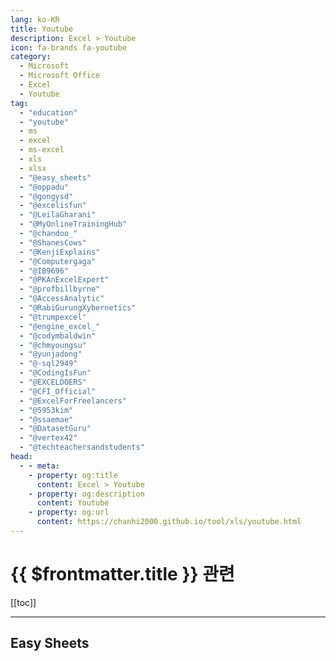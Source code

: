 ```yaml
---
lang: ko-KR
title: Youtube
description: Excel > Youtube
icon: fa-brands fa-youtube
category: 
  - Microsoft
  - Microsoft Office
  - Excel
  - Youtube
tag:
  - "education"
  - "youtube"
  - ms
  - excel
  - ms-excel
  - xls
  - xlsx
  - "@easy_sheets"
  - "@oppadu"
  - "@gongysd"
  - "@excelisfun"
  - "@LeilaGharani"
  - "@MyOnlineTrainingHub"
  - "@chandoo_"
  - "@ShanesCows"
  - "@KenjiExplains"
  - "@Computergaga"
  - "@IB9696"
  - "@PKAnExcelExpert"
  - "@profbillbyrne"
  - "@AccessAnalytic"
  - "@RabiGurungXybernetics"
  - "@trumpexcel"
  - "@engine_excel_"
  - "@codymbaldwin"
  - "@chmyoungsu"
  - "@yunjadong"
  - "@-sql2949"
  - "@CodingIsFun"
  - "@EXCELDOERS"
  - "@CFI_Official"
  - "@ExcelForFreelancers"
  - "@5953kim"
  - "@ssaemae"
  - "@DatasetGuru"
  - "@vertex42"
  - "@techteachersandstudents"
head:
  - - meta:
    - property: og:title
      content: Excel > Youtube
    - property: og:description
      content: Youtube
    - property: og:url
      content: https://chanhi2000.github.io/tool/xls/youtube.html
---
```


# {{ $frontmatter.title }} 관련

[[toc]]

---

## Easy Sheets

<MyYouTubeItems jsonName="yu-easy_sheets" /><!-- Easy Sheets -->
<MyYouTubeItems jsonName="yu-oppadu" /><!-- 오빠두엑셀 | 엑셀 강의 대표채널 -->
<MyYouTubeItems jsonName="yu-gongysd" /><!-- 공여사들 -->
<MyYouTubeItems jsonName="yu-excelisfun" /><!-- ExcelIsFun -->
<MyYouTubeItems jsonName="yu-LeilaGharani" /><!-- Leila Gharani -->
<MyYouTubeItems jsonName="yu-MyOnlineTrainingHub" /><!-- MyOnlineTrainingHub -->
<MyYouTubeItems jsonName="yu-chandoo_" /><!-- Chandoo -->
<MyYouTubeItems jsonName="yu-ShanesCows" /><!-- Shane Young -->
<MyYouTubeItems jsonName="yu-KenjiExplains" /><!-- Kenji Explains -->
<MyYouTubeItems jsonName="yu-Computergaga" /><!-- Computergaga -->
<MyYouTubeItems jsonName="yu-IB9696" /><!-- IB 96 -->
<MyYouTubeItems jsonName="yu-PKAnExcelExpert" /><!-- PK: An Excel Expert -->
<MyYouTubeItems jsonName="yu-profbillbyrne" /><!-- profbillbyrne -->
<MyYouTubeItems jsonName="yu-AccessAnalytic" /><!-- Access Analytic -->
<MyYouTubeItems jsonName="yu-RabiGurungXybernetics" /><!-- Rabi Gurung -->
<MyYouTubeItems jsonName="yu-trumpexcel" /><!-- TrumpExcel -->
<MyYouTubeItems jsonName="yu-engine_excel_" /><!-- 엑셀 이것만!ENGINE_ -->
<MyYouTubeItems jsonName="yu-codymbaldwin" /><!-- Cody Baldwin -->
<MyYouTubeItems jsonName="yu-chmyoungsu" /><!-- chaems -->
<MyYouTubeItems jsonName="yu-yunjadong" /><!-- 윤자동 -->
<MyYouTubeItems jsonName="yu--sql2949" /><!-- 디노자유아빠 - SQL쿼리, 엑셀, 데이터 분석 -->
<MyYouTubeItems jsonName="yu-CodingIsFun" /><!-- Coding Is Fun -->
<MyYouTubeItems jsonName="yu-EXCELDOERS" /><!-- EXCEL DOERS -->
<MyYouTubeItems jsonName="yu-CFI_Official" /><!-- Corporate Finance Institute -->
<MyYouTubeItems jsonName="yu-ExcelForFreelancers" /><!-- Excel For Freelancers -->
<MyYouTubeItems jsonName="yu-5953kim" /><!-- EXCEL AND VBA -->
<MyYouTubeItems jsonName="yu-ssaemae" /><!-- 쌤매 -->
<MyYouTubeItems jsonName="yu-DatasetGuru" /><!-- Dataset Guru -->
<MyYouTubeItems jsonName="yu-vertex42" /><!-- Vertex42 -->
<MyYouTubeItems jsonName="yu-techteachersandstudents" /><!-- Technology for Teachers and Students -->
<MyYouTubeItems jsonName="yu-cybercdh" /><!-- cybercdh -->
<MyYouTubeItems jsonName="yu-PragmaticWorks" /><!-- Pragmatic Works -->
<MyYouTubeItems jsonName="yu-edwith" /><!-- 혜원장 Hyewonjang -->
<MyYouTubeItems jsonName="yu-itseorab" /><!-- IT서랍 -->
<MyYouTubeItems jsonName="yu-ExcelCampus" /><!-- Excel Campus - Jon -->
<MyYouTubeItems jsonName="yu-OtherLevels" /><!-- Other Level's -->
<MyYouTubeItems jsonName="yu-LearnitTraining" /><!-- Learnit Training -->
<MyYouTubeItems jsonName="yu-FMWC" /><!-- Financial Modeling World Cup -->
<MyYouTubeItems jsonName="yu-deepsam77" /><!-- 딥쌤 -->
<MyYouTubeItems jsonName="yu-SeleTraining" /><!-- Sele Training -->
<MyYouTubeItems jsonName="yu-kooky0ai" /><!-- 기묘한 자동화 -->
<MyYouTubeItems jsonName="yu-excelcreator1" /><!-- 엑셀마왕 -->
<MyYouTubeItems jsonName="yu-hantip" /><!-- 짤막한 강좌 -->
<MyYouTubeItems jsonName="yu-moonbird.thinker" /><!-- 달새는 달만 생각한다 -->
<MyYouTubeItems jsonName="yu-zzangsaem" /><!-- 짱샘 -->
<MyYouTubeItems jsonName="yu-ZAcharyIndy" /><!-- ZAchary Indy -->
<MyYouTubeItems jsonName="yu-prof.r4q52" /><!-- Prof. Roque Gimenez -->
<MyYouTubeItems jsonName="yu-legacycoder" /><!-- 중년코딩 -->
<MyYouTubeItems jsonName="yu-김귀찮이" /><!-- 김귀찮이 -->

<TagLinks />